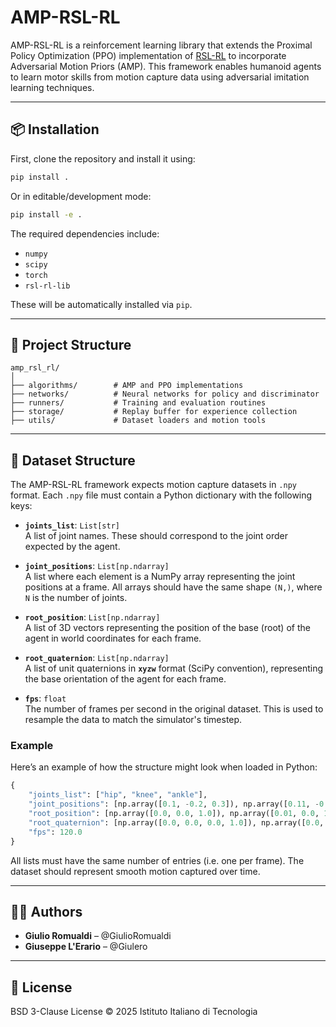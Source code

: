 # AMP-RSL-RL

AMP-RSL-RL is a reinforcement learning library that extends the Proximal Policy Optimization (PPO) implementation of [RSL-RL](https://github.com/leggedrobotics/rsl_rl) to incorporate Adversarial Motion Priors (AMP). This framework enables humanoid agents to learn motor skills from motion capture data using adversarial imitation learning techniques.

---

## 📦 Installation

First, clone the repository and install it using:

```bash
pip install .
```

Or in editable/development mode:

```bash
pip install -e .
```

The required dependencies include:

- `numpy`
- `scipy`
- `torch`
- `rsl-rl-lib`

These will be automatically installed via `pip`.

---

## 📂 Project Structure

```
amp_rsl_rl/
│
├── algorithms/        # AMP and PPO implementations
├── networks/          # Neural networks for policy and discriminator
├── runners/           # Training and evaluation routines
├── storage/           # Replay buffer for experience collection
├── utils/             # Dataset loaders and motion tools
```

---

## 📁 Dataset Structure

The AMP-RSL-RL framework expects motion capture datasets in `.npy` format. Each `.npy` file must contain a Python dictionary with the following keys:

- **`joints_list`**: `List[str]`  
  A list of joint names. These should correspond to the joint order expected by the agent.

- **`joint_positions`**: `List[np.ndarray]`  
  A list where each element is a NumPy array representing the joint positions at a frame. All arrays should have the same shape `(N,)`, where `N` is the number of joints.

- **`root_position`**: `List[np.ndarray]`  
  A list of 3D vectors representing the position of the base (root) of the agent in world coordinates for each frame.

- **`root_quaternion`**: `List[np.ndarray]`  
  A list of unit quaternions in **`xyzw`** format (SciPy convention), representing the base orientation of the agent for each frame.

- **`fps`**: `float`  
  The number of frames per second in the original dataset. This is used to resample the data to match the simulator's timestep.

### Example

Here’s an example of how the structure might look when loaded in Python:

```python
{
    "joints_list": ["hip", "knee", "ankle"],
    "joint_positions": [np.array([0.1, -0.2, 0.3]), np.array([0.11, -0.21, 0.31]), ...],
    "root_position": [np.array([0.0, 0.0, 1.0]), np.array([0.01, 0.0, 1.0]), ...],
    "root_quaternion": [np.array([0.0, 0.0, 0.0, 1.0]), np.array([0.0, 0.0, 0.1, 0.99]), ...],
    "fps": 120.0
}
```

All lists must have the same number of entries (i.e. one per frame). The dataset should represent smooth motion captured over time.

---

## 🧑‍💻 Authors

- **Giulio Romualdi** – @GiulioRomualdi 
- **Giuseppe L'Erario** – @Giulero

---

## 📄 License

BSD 3-Clause License © 2025 Istituto Italiano di Tecnologia

